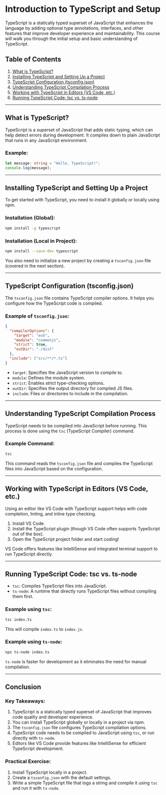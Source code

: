 
# Introduction to TypeScript and Setup

TypeScript is a statically typed superset of JavaScript that enhances the language by adding optional type annotations, interfaces, and other features that improve developer experience and maintainability. This course will walk you through the initial setup and basic understanding of TypeScript.

## Table of Contents

1. [What is TypeScript?](#what-is-typescript)
2. [Installing TypeScript and Setting Up a Project](#installing-typescript-and-setting-up-a-project)
3. [TypeScript Configuration (tsconfig.json)](#typescript-configuration-tsconfigjson)
4. [Understanding TypeScript Compilation Process](#understanding-typescript-compilation-process)
5. [Working with TypeScript in Editors (VS Code, etc.)](#working-with-typescript-in-editors-vs-code-etc)
6. [Running TypeScript Code: tsc vs. ts-node](#running-typescript-code-tsc-vs-ts-node)

---

## What is TypeScript?

TypeScript is a superset of JavaScript that adds static typing, which can help detect errors during development. It compiles down to plain JavaScript that runs in any JavaScript environment.

### Example:

```typescript
let message: string = "Hello, TypeScript!";
console.log(message);
```

---

## Installing TypeScript and Setting Up a Project

To get started with TypeScript, you need to install it globally or locally using npm.

### Installation (Global):

```bash
npm install -g typescript
```

### Installation (Local in Project):

```bash
npm install --save-dev typescript
```

You also need to initialize a new project by creating a `tsconfig.json` file (covered in the next section).

---

## TypeScript Configuration (tsconfig.json)

The `tsconfig.json` file contains TypeScript compiler options. It helps you configure how the TypeScript code is compiled.

### Example of `tsconfig.json`:

```json
{
  "compilerOptions": {
    "target": "es6",
    "module": "commonjs",
    "strict": true,
    "outDir": "./dist"
  },
  "include": ["src/**/*.ts"]
}
```

- `target`: Specifies the JavaScript version to compile to.
- `module`: Defines the module system.
- `strict`: Enables strict type-checking options.
- `outDir`: Specifies the output directory for compiled JS files.
- `include`: Files or directories to include in the compilation.

---

## Understanding TypeScript Compilation Process

TypeScript needs to be compiled into JavaScript before running. This process is done using the `tsc` (TypeScript Compiler) command.

### Example Command:

```bash
tsc
```

This command reads the `tsconfig.json` file and compiles the TypeScript files into JavaScript based on the configuration.

---

## Working with TypeScript in Editors (VS Code, etc.)

Using an editor like VS Code with TypeScript support helps with code completion, linting, and inline type checking.

1. Install VS Code.
2. Install the TypeScript plugin (though VS Code often supports TypeScript out of the box).
3. Open the TypeScript project folder and start coding!

VS Code offers features like IntelliSense and integrated terminal support to run TypeScript directly.

---

## Running TypeScript Code: tsc vs. ts-node

- `tsc`: Compiles TypeScript files into JavaScript.
- `ts-node`: A runtime that directly runs TypeScript files without compiling them first.

### Example using `tsc`:

```bash
tsc index.ts
```

This will compile `index.ts` to `index.js`.

### Example using `ts-node`:

```bash
npx ts-node index.ts
```

`ts-node` is faster for development as it eliminates the need for manual compilation.

---

## Conclusion

### Key Takeaways:
1. TypeScript is a statically typed superset of JavaScript that improves code quality and developer experience.
2. You can install TypeScript globally or locally in a project via npm.
3. The `tsconfig.json` file configures TypeScript compilation options.
4. TypeScript code needs to be compiled to JavaScript using `tsc`, or run directly with `ts-node`.
5. Editors like VS Code provide features like IntelliSense for efficient TypeScript development.

### Practical Exercise:
1. Install TypeScript locally in a project.
2. Create a `tsconfig.json` with the default settings.
3. Write a simple TypeScript file that logs a string and compile it using `tsc` and run it with `ts-node`.
